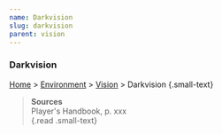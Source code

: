 ```yaml
---
name: Darkvision 
slug: darkvision
parent: vision
---
```

### Darkvision 
[Home](dm-operations-center) > [Environment](environment) > [Vision](vision) > Darkvision {.small-text}


> **Sources** <br/>
> Player's Handbook, p. xxx<br/>
{.read .small-text}

